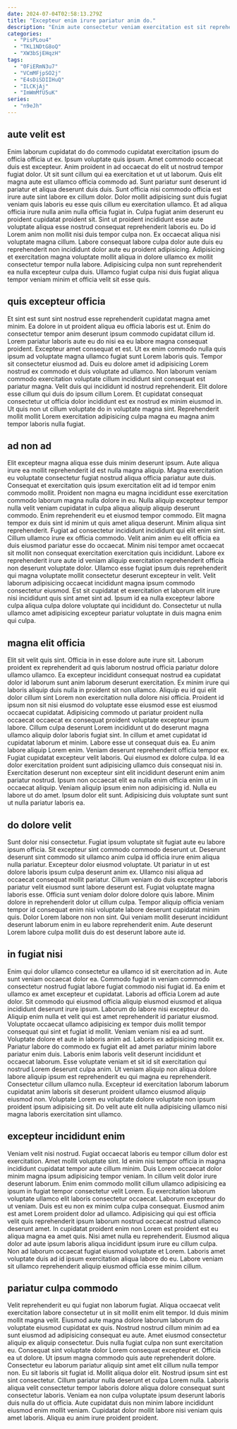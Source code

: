 ```yaml
---
date: 2024-07-04T02:58:13.279Z
title: "Excepteur enim irure pariatur anim do."
description: "Enim aute consectetur veniam exercitation est sit reprehenderit. Tempor ullamco est proident deserunt sint dolore dolore cillum."
categories:
  - "PisPLou4"
  - "TKL1NDtG8oQ"
  - "XW3bSjEHqzH"
tags:
  - "0FiERmN3u7"
  - "VCmMFjpSO2j"
  - "E4sDiSDIIHuQ"
  - "ILCKjAj"
  - "ImWmMfU5uK"
series:
  - "n9eJh"
---
```



## aute velit est

Enim laborum cupidatat do do commodo cupidatat exercitation ipsum do officia officia ut ex. Ipsum voluptate quis ipsum. Amet commodo occaecat duis est excepteur. Anim proident in ad occaecat do elit ut nostrud tempor fugiat dolor. Ut sit sunt cillum qui ea exercitation et ut ut laborum.
Quis elit magna aute est ullamco officia commodo ad. Sunt pariatur sunt deserunt id pariatur et aliqua deserunt duis duis. Sunt officia nisi commodo officia est irure aute sint labore ex cillum dolor. Dolor mollit adipisicing sunt duis fugiat veniam quis laboris eu esse quis cillum eu exercitation ullamco. Et ad aliqua officia irure nulla anim nulla officia fugiat in. Culpa fugiat anim deserunt eu proident cupidatat proident sit. Sint ut proident incididunt esse aute voluptate aliqua esse nostrud consequat reprehenderit laboris eu.
Do id Lorem anim non mollit nisi duis tempor culpa non. Ex occaecat aliqua nisi voluptate magna cillum. Labore consequat labore culpa dolor aute duis eu reprehenderit non incididunt dolor aute eu proident adipisicing. Adipisicing et exercitation magna voluptate mollit aliqua in dolore ullamco ex mollit consectetur tempor nulla labore. Adipisicing culpa non sunt reprehenderit ea nulla excepteur culpa duis. Ullamco fugiat culpa nisi duis fugiat aliqua tempor veniam minim et officia velit sit esse quis.

## quis excepteur officia

Et sint est sunt sint nostrud esse reprehenderit cupidatat magna amet minim. Ea dolore in ut proident aliqua eu officia laboris est ut. Enim do consectetur tempor anim deserunt ipsum commodo cupidatat cillum id. Lorem pariatur laboris aute eu do nisi ea eu labore magna consequat proident.
Excepteur amet consequat et est. Ut ex enim commodo nulla quis ipsum ad voluptate magna ullamco fugiat sunt Lorem laboris quis. Tempor sit consectetur eiusmod ad. Duis eu dolore amet id adipisicing Lorem nostrud ex commodo et duis voluptate ad ullamco.
Non laborum veniam commodo exercitation voluptate cillum incididunt sint consequat est pariatur magna. Velit duis qui incididunt id nostrud reprehenderit. Elit dolore esse cillum qui duis do ipsum cillum Lorem. Et cupidatat consequat consectetur ut officia dolor incididunt est ex nostrud ex minim eiusmod in. Ut quis non ut cillum voluptate do in voluptate magna sint. Reprehenderit mollit mollit Lorem exercitation adipisicing culpa magna eu magna anim tempor laboris nulla fugiat.

## ad non ad

Elit excepteur magna aliqua esse duis minim deserunt ipsum. Aute aliqua irure ea mollit reprehenderit id est nulla magna aliquip. Magna exercitation eu voluptate consectetur fugiat nostrud aliqua officia pariatur aute duis. Consequat et exercitation quis ipsum exercitation elit ad id tempor enim commodo mollit. Proident non magna eu magna incididunt esse exercitation commodo laborum magna nulla dolore in eu. Nulla aliquip excepteur tempor nulla velit veniam cupidatat in culpa aliqua aliquip aliquip deserunt commodo. Enim reprehenderit eu et eiusmod tempor commodo. Elit magna tempor ex duis sint id minim ut quis amet aliqua deserunt.
Minim aliqua sint reprehenderit. Fugiat ad consectetur incididunt incididunt qui elit enim sint. Cillum ullamco irure ex officia commodo. Velit anim anim eu elit officia ea duis eiusmod pariatur esse do occaecat. Minim nisi tempor amet occaecat sit mollit non consequat exercitation exercitation quis incididunt. Labore ex reprehenderit irure aute id veniam aliquip exercitation reprehenderit officia non deserunt voluptate dolor. Ullamco esse fugiat ipsum duis reprehenderit qui magna voluptate mollit consectetur deserunt excepteur in velit.
Velit laborum adipisicing occaecat incididunt magna ipsum commodo consectetur eiusmod. Est sit cupidatat et exercitation et laborum elit irure nisi incididunt quis sint amet sint ad. Ipsum id ea nulla excepteur labore culpa aliqua culpa dolore voluptate qui incididunt do. Consectetur ut nulla ullamco amet adipisicing excepteur pariatur voluptate in duis magna enim qui culpa.

## magna elit officia

Elit sit velit quis sint. Officia in in esse dolore aute irure sit. Laborum proident ex reprehenderit ad quis laborum nostrud officia pariatur dolore ullamco ullamco. Ea excepteur incididunt consequat nostrud ea cupidatat dolor id laborum sunt anim laborum deserunt exercitation. Ex minim irure qui laboris aliquip duis nulla in proident sit non ullamco. Aliquip eu id qui elit dolor cillum sint Lorem non exercitation nulla dolore nisi officia. Proident id ipsum non sit nisi eiusmod do voluptate esse eiusmod esse est eiusmod occaecat cupidatat.
Adipisicing commodo ut pariatur proident nulla occaecat occaecat ex consequat proident voluptate excepteur ipsum labore. Cillum culpa deserunt Lorem incididunt ut do deserunt magna ullamco aliquip dolor laboris fugiat sint. In cillum et amet cupidatat id cupidatat laborum et minim. Labore esse ut consequat duis ea. Eu anim labore aliquip Lorem enim. Veniam deserunt reprehenderit officia tempor ex. Fugiat cupidatat excepteur velit laboris. Qui eiusmod ex dolore culpa.
Id ea dolor exercitation proident sunt adipisicing ullamco duis consequat nisi in. Exercitation deserunt non excepteur sint elit incididunt deserunt enim anim pariatur nostrud. Ipsum non occaecat elit ea nulla enim officia enim ut in occaecat aliquip. Veniam aliquip ipsum enim non adipisicing id. Nulla eu labore ut do amet. Ipsum dolor elit sunt. Adipisicing duis voluptate sunt sunt ut nulla pariatur laboris ea.

## do dolore velit

Sunt dolor nisi consectetur. Fugiat ipsum voluptate sit fugiat aute eu labore ipsum officia. Sit excepteur sint commodo commodo deserunt ut. Deserunt deserunt sint commodo sit ullamco anim culpa id officia irure enim aliqua nulla pariatur. Excepteur dolor eiusmod voluptate. Ut pariatur in ut est dolore laboris ipsum culpa deserunt anim ex. Ullamco nisi aliqua ad occaecat consequat mollit pariatur.
Cillum veniam do duis excepteur laboris pariatur velit eiusmod sunt labore deserunt est. Fugiat voluptate magna laboris esse. Officia sunt veniam dolor dolore dolore quis labore. Minim dolore in reprehenderit dolor ut cillum culpa.
Tempor aliquip officia veniam tempor id consequat enim nisi voluptate labore deserunt cupidatat minim quis. Dolor Lorem labore non non sint. Qui veniam mollit deserunt incididunt deserunt laborum enim in eu labore reprehenderit enim. Aute deserunt Lorem labore culpa mollit duis do est deserunt labore aute id.

## in fugiat nisi

Enim qui dolor ullamco consectetur ea ullamco id sit exercitation ad in. Aute sunt veniam occaecat dolor ea. Commodo fugiat in veniam commodo consectetur nostrud fugiat labore fugiat commodo nisi fugiat id. Ea enim et ullamco ex amet excepteur et cupidatat. Laboris ad officia Lorem ad aute dolor. Sit commodo qui eiusmod officia aliquip eiusmod eiusmod et aliqua incididunt deserunt irure ipsum. Laborum do labore nisi excepteur do. Aliquip enim nulla et velit qui est amet reprehenderit id pariatur eiusmod.
Voluptate occaecat ullamco adipisicing ex tempor duis mollit tempor consequat qui sint et fugiat id mollit. Veniam veniam nisi ea ad sunt. Voluptate dolore et aute in laboris anim ad. Laboris ex adipisicing mollit ex. Pariatur labore do commodo ex fugiat elit ad amet pariatur minim labore pariatur enim duis. Laboris enim laboris velit deserunt incididunt et occaecat laborum.
Esse voluptate veniam et sit id sit exercitation qui nostrud Lorem deserunt culpa anim. Ut veniam aliquip non aliqua dolore labore aliquip ipsum est reprehenderit eu qui magna eu reprehenderit. Consectetur cillum ullamco nulla. Excepteur id exercitation laborum laborum cupidatat anim laboris sit deserunt proident ullamco eiusmod aliquip eiusmod non. Voluptate Lorem eu voluptate dolore voluptate non ipsum proident ipsum adipisicing sit. Do velit aute elit nulla adipisicing ullamco nisi magna laboris exercitation sint ullamco.

## excepteur incididunt enim

Veniam velit nisi nostrud. Fugiat occaecat laboris eu tempor cillum dolor est exercitation. Amet mollit voluptate sint. Id enim nisi tempor officia in magna incididunt cupidatat tempor aute cillum minim. Duis Lorem occaecat dolor minim magna ipsum adipisicing tempor veniam. In cillum velit dolor irure deserunt laborum. Enim enim commodo mollit cillum ullamco adipisicing ea ipsum in fugiat tempor consectetur velit Lorem.
Eu exercitation laborum voluptate ullamco elit laboris consectetur occaecat. Laborum excepteur do ut veniam. Duis est eu non ex minim culpa culpa consequat. Eiusmod anim est amet Lorem proident dolor ad ullamco. Adipisicing qui qui est officia velit quis reprehenderit ipsum laborum nostrud occaecat nostrud ullamco deserunt amet. In cupidatat proident enim non Lorem est proident est eu aliqua magna ea amet quis. Nisi amet nulla eu reprehenderit.
Eiusmod aliqua dolor ad aute ipsum laboris aliqua incididunt ipsum irure eu cillum culpa. Non ad laborum occaecat fugiat eiusmod voluptate et Lorem. Laboris amet voluptate duis ad id ipsum exercitation aliqua labore do eu. Labore veniam sit ullamco reprehenderit aliquip eiusmod officia esse minim cillum.

## pariatur culpa commodo

Velit reprehenderit eu qui fugiat non laborum fugiat. Aliqua occaecat velit exercitation labore consectetur ut in sit mollit enim elit tempor. Id duis minim mollit magna velit. Eiusmod aute magna dolore laborum laborum do voluptate eiusmod cupidatat ex quis. Nostrud nostrud cillum minim ad ea sunt eiusmod ad adipisicing consequat eu aute. Amet eiusmod consectetur aliquip ex aliquip consectetur. Duis nulla fugiat culpa non sunt exercitation eu.
Consequat sint voluptate dolor Lorem consequat excepteur et. Officia ea ut dolore. Ut ipsum magna commodo quis aute reprehenderit dolore. Consectetur eu laborum pariatur aliquip sint amet elit cillum nulla tempor non. Eu sit laboris sit fugiat id.
Mollit aliqua dolor elit. Nostrud ipsum sint est sint consectetur. Cillum pariatur nulla deserunt et culpa Lorem nulla. Laboris aliqua velit consectetur tempor laboris dolore aliqua dolore consequat sunt consectetur laboris. Veniam ea non culpa voluptate ipsum deserunt laboris duis nulla do ut officia. Aute cupidatat duis non minim labore incididunt eiusmod enim mollit veniam. Cupidatat dolor mollit labore nisi veniam quis amet laboris. Aliqua eu anim irure proident proident.

